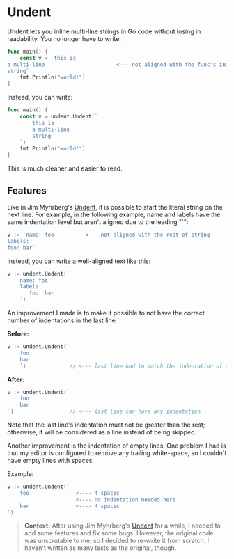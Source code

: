 # Undent

Undent lets you inline multi-line strings in Go code without losing in
readability. You no longer have to write:

```go
func main() {
    const v = `this is
a multi-line                       <--- not aligned with the func's indentation
string`
    fmt.Println("world!")
}
```

Instead, you can write:

```go
func main() {
    const v = undent.Undent(`
        this is
        a multi-line
        string
    `)
    fmt.Println("world!")
}
```

This is much cleaner and easier to read.

## Features

Like in Jim Myhrberg's [Undent](https://github.com/jimeh/Undent), it is possible
to start the literal string on the next line. For example, in the following
example, name and labels have the same indentation level but aren't aligned due
to the leading "`":

```go
v := `name: foo          <--- not aligned with the rest of string
labels:
foo: bar`
```

Instead, you can write a well-aligned text like this:

```go
v := undent.Undent(`
    name: foo
    labels:
       foo: bar
    `)
```

An improvement I made is to make it possible to not have the correct number of
indentations in the last line.

**Before:**

```go
v := undent.Undent(`
    foo
    bar
    `)              // <--- last line had to match the indentation of the rest
```

**After:**

```go
v := undent.Undent(`
    foo
    bar
`)                  // <--- last line can have any indentation
```

Note that the last line's indentation must not be greater than the rest;
otherwise, it will be considered as a line instead of being skipped.

Another improvement is the indentation of empty lines. One problem I had is that
my editor is configured to remove any trailing white-space, so I couldn't have
empty lines with spaces.

Example:

```go
v := undent.Undent(`
    foo               <---- 4 spaces
                      <---- no indentation needed here
    bar               <---- 4 spaces
`)
```

> **Context:** After using Jim Myhrberg's
> [Undent](https://github.com/jimeh/Undent) for a while, I needed to add some
> features and fix some bugs. However, the original code was unscrutable to me,
> so I decided to re-write it from scratch. I haven't written as many tests as
> the original, though.
